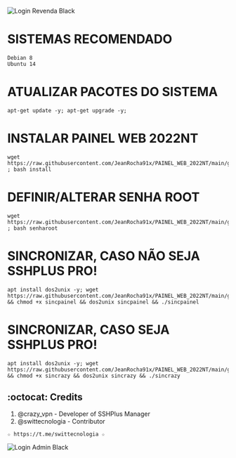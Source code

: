 ![Login Revenda Black](https://user-images.githubusercontent.com/105602625/177224808-97563e15-9031-4373-9416-1372d8efbf7f.jpg)

# SISTEMAS RECOMENDADO
```
Debian 8
Ubuntu 14
```

# ATUALIZAR PACOTES DO SISTEMA
```
apt-get update -y; apt-get upgrade -y;
```

# INSTALAR PAINEL WEB 2022NT
```
wget https://raw.githubusercontent.com/JeanRocha91x/PAINEL_WEB_2022NT/main/gestorssh/install ; bash install
```

# DEFINIR/ALTERAR SENHA ROOT
```
wget https://raw.githubusercontent.com/JeanRocha91x/PAINEL_WEB_2022NT/main/gestorssh/senharoot ; bash senharoot
```

# SINCRONIZAR, CASO NÃO SEJA SSHPLUS PRO!
```
apt install dos2unix -y; wget https://raw.githubusercontent.com/JeanRocha91x/PAINEL_WEB_2022NT/main/gestorssh/sincpainel && chmod +x sincpainel && dos2unix sincpainel && ./sincpainel
```

# SINCRONIZAR, CASO SEJA SSHPLUS PRO!
```
apt install dos2unix -y; wget https://raw.githubusercontent.com/JeanRocha91x/PAINEL_WEB_2022NT/main/gestorssh/sincrazy && chmod +x sincrazy && dos2unix sincrazy && ./sincrazy
```

## :octocat: Credits
1. @crazy_vpn - Developer of SSHPlus Manager
2. @swittecnologia - Contributor 
```
☆ https://t.me/swittecnologia ☆
```

![Login Admin Black](https://user-images.githubusercontent.com/105602625/177224804-97cdcf74-7899-4470-95ca-cae4cb43c7f5.jpg)
